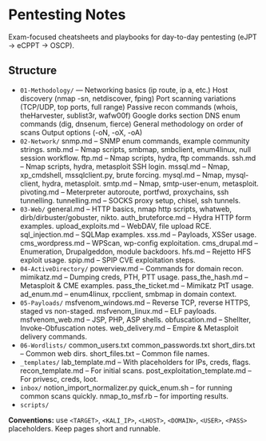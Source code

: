 # Pentesting Notes

Exam-focused cheatsheets and playbooks for day-to-day pentesting (eJPT → eCPPT → OSCP).

## Structure
- `01-Methodology/` —
Networking basics (ip route, ip a, etc.)
Host discovery (nmap -sn, netdiscover, fping)
Port scanning variations (TCP/UDP, top ports, full range)
Passive recon commands (whois, theHarvester, sublist3r, wafw00f)
Google dorks section
DNS enum commands (dig, dnsenum, fierce)
General methodology on order of scans
Output options (-oN, -oX, -oA)
- `02-Network/`
snmp.md – SNMP enum commands, example community strings.
smb.md – Nmap scripts, smbmap, smbclient, enum4linux, null session workflow.
ftp.md – Nmap scripts, hydra, ftp commands.
ssh.md – Nmap scripts, hydra, metasploit SSH login.
mssql.md – Nmap, xp_cmdshell, mssqlclient.py, brute forcing.
mysql.md – Nmap, mysql-client, hydra, metasploit.
smtp.md – Nmap, smtp-user-enum, metasploit.
pivoting.md – Meterpreter autoroute, portfwd, proxychains, ssh tunnelling.
tunnelling.md – SOCKS proxy setup, chisel, ssh tunnels.
- `03-Web/`
general.md – HTTP basics, nmap http scripts, whatweb, dirb/dirbuster/gobuster, nikto.
auth_bruteforce.md – Hydra HTTP form examples.
upload_exploits.md – WebDAV, file upload RCE.
sql_injection.md – SQLMap examples.
xss.md – Payloads, XSSer usage.
cms_wordpress.md – WPScan, wp-config exploitation.
cms_drupal.md – Enumeration, Drupalgeddon, module backdoors.
hfs.md – Rejetto HFS exploit usage.
spip.md – SPIP CVE exploitation steps.
- `04-ActiveDirectory/`
powerview.md – Commands for domain recon.
mimikatz.md – Dumping creds, PTH, PTT usage.
pass_the_hash.md – Metasploit & CME examples.
pass_the_ticket.md – Mimikatz PtT usage.
ad_enum.md – enum4linux, rpcclient, smbmap in domain context.
- `05-Payloads/`
msfvenom_windows.md – Reverse TCP, reverse HTTPS, staged vs non-staged.
msfvenom_linux.md – ELF payloads.
msfvenom_web.md – JSP, PHP, ASP shells.
obfuscation.md – Shellter, Invoke-Obfuscation notes.
web_delivery.md – Empire & Metasploit delivery commands.
- `06-Wordlists/`
common_users.txt
common_passwords.txt
short_dirs.txt – Common web dirs.
short_files.txt – Common file names.
- `_templates/`
lab_template.md – With placeholders for IPs, creds, flags.
recon_template.md – For initial scans.
post_exploitation_template.md – For privesc, creds, loot.
- `inbox/`
notion_import_normalizer.py
quick_enum.sh – for running common scans quickly.
nmap_to_msf.rb – for importing results.
- `scripts/`


**Conventions:** use `<TARGET>`, `<KALI_IP>`, `<LHOST>`, `<DOMAIN>`, `<USER>`, `<PASS>` placeholders. Keep pages short and runnable.
